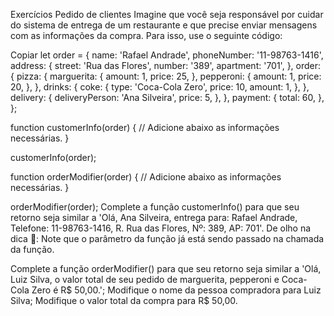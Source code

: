 Exercícios
Pedido de clientes
Imagine que você seja responsável por cuidar do sistema de entrega de um restaurante e que precise enviar mensagens com as informações da compra. Para isso, use o seguinte código:

Copiar
let order = {
  name: 'Rafael Andrade',
  phoneNumber: '11-98763-1416',
  address: {
    street: 'Rua das Flores',
    number: '389',
    apartment: '701',
  },
  order: {
    pizza: {
      marguerita: {
        amount: 1,
        price: 25,
      },
      pepperoni: {
        amount: 1,
        price: 20,
      },
    },
    drinks: {
      coke: {
        type: 'Coca-Cola Zero',
        price: 10,
        amount: 1,
      },
    },
    delivery: {
      deliveryPerson: 'Ana Silveira',
      price: 5,
    },
  },
  payment: {
    total: 60,
  },
};

function customerInfo(order) {
  // Adicione abaixo as informações necessárias.
}

customerInfo(order);

function orderModifier(order) {
  // Adicione abaixo as informações necessárias.
}

orderModifier(order);
Complete a função customerInfo() para que seu retorno seja similar a 'Olá, Ana Silveira, entrega para: Rafael Andrade, Telefone: 11-98763-1416, R. Rua das Flores, Nº: 389, AP: 701'.
De olho na dica 👀: Note que o parâmetro da função já está sendo passado na chamada da função.

Complete a função orderModifier() para que seu retorno seja similar a 'Olá, Luiz Silva, o valor total de seu pedido de marguerita, pepperoni e Coca-Cola Zero é R$ 50,00.';
Modifique o nome da pessoa compradora para Luiz Silva;
Modifique o valor total da compra para R$ 50,00.
